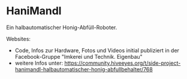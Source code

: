 # HaniMandl 

Ein halbautomatischer Honig-Abfüll-Roboter. 

Websites: 
- Code, Infos zur Hardware, Fotos und Videos initial publiziert in der Facebook-Gruppe "Imkerei und Technik. Eigenbau"
- weitere Infos unter: https://community.hiveeyes.org/t/side-project-hanimandl-halbautomatischer-honig-abfullbehalter/768
